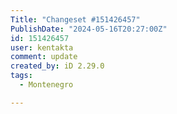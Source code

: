 ```yaml
---
Title: "Changeset #151426457"
PublishDate: "2024-05-16T20:27:00Z"
id: 151426457
user: kentakta
comment: update
created_by: iD 2.29.0
tags:
  - Montenegro

---
```

